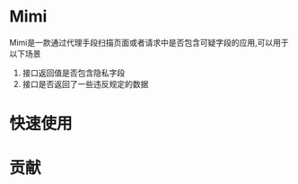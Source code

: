 # Mimi

Mimi是一款通过代理手段扫描页面或者请求中是否包含可疑字段的应用,可以用于以下场景
1. 接口返回值是否包含隐私字段
2. 接口是否返回了一些违反规定的数据

# 快速使用

# 贡献


